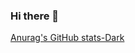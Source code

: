 ### Hi there 👋

[Anurag's GitHub stats-Dark](https://github-readme-stats.vercel.app/api?username=Ekrem05&hide=issues&show_icons=true&theme=transparent)
